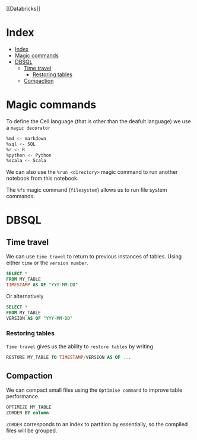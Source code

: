 [[Databricks]]
# Index
- [Index](#index)
- [Magic commands](#magic-commands)
- [DBSQL](#dbsql)
  - [Time travel](#time-travel)
    - [Restoring tables](#restoring-tables)
  - [Compaction](#compaction)

# Magic commands

To define the Cell language (that is other than the deafult language) we use a `magic decorator`

```sh
%md <- markdown
%sql <- SQL
%r <- R
%python <- Python
%scala <- Scala
```

We can also use the `%run <directory>` magic command to run another notebook from this notebook.

The `%fs` magic command (`filesystem`) allows us to run file system commands.

# DBSQL

## Time travel

We can use `time travel` to return to previous instances of tables. Using either `time` or the `version number`.

```SQL
SELECT *
FROM MY_TABLE
TIMESTAMP AS OF "YYY-MM-DD"
```

Or alternatively

```SQL
SELECT *
FROM MY_TABLE
VERSION AS OF "YYY-MM-DD"
```

### Restoring tables

`Time travel` gives us the ability to `restore tables` by writing

```SQL
RESTORE MY_TABLE TO TIMESTAMP/VERSION AS OF ...
```

## Compaction

We can compact small files using the `Optimise command` to improve table performance.

```SQL
OPTIMIZE MY_TABLE
ZORDER BY column
```

`ZORDER` corresponds to an index to partition by essentially, so the compiled files will be grouped.

